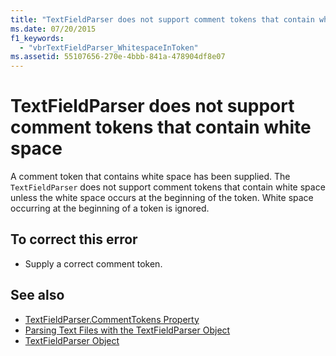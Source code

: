 ```yaml
---
title: "TextFieldParser does not support comment tokens that contain white space"
ms.date: 07/20/2015
f1_keywords: 
  - "vbrTextFieldParser_WhitespaceInToken"
ms.assetid: 55107656-270e-4bbb-841a-478904df8e07
---
```

# TextFieldParser does not support comment tokens that contain white space
A comment token that contains white space has been supplied. The `TextFieldParser` does not support comment tokens that contain white space unless the white space occurs at the beginning of the token. White space occurring at the beginning of a token is ignored.  
  
## To correct this error  
  
- Supply a correct comment token.  
  
## See also

- [TextFieldParser.CommentTokens Property](xref:Microsoft.VisualBasic.FileIO.TextFieldParser.CommentTokens%2A)
- [Parsing Text Files with the TextFieldParser Object](../developing-apps/programming/drives-directories-files/parsing-text-files-with-the-textfieldparser-object.md)
- [TextFieldParser Object](../language-reference/objects/textfieldparser-object.md)
